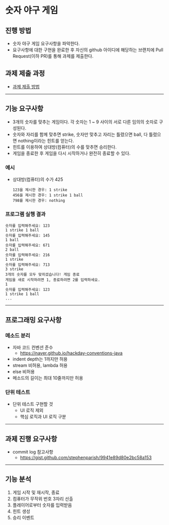 # 숫자 야구 게임
## 진행 방법
* 숫자 야구 게임 요구사항을 파악한다.
* 요구사항에 대한 구현을 완료한 후 자신의 github 아이디에 해당하는 브랜치에 Pull Request(이하 PR)를 통해 과제를 제출한다.

## 과제 제출 과정
* [과제 제출 방법](https://github.com/next-step/nextstep-docs/tree/master/precourse)

---

## 기능 요구사항

- 3개의 숫자를 맞추는 게임이다. 각 숫자는 1 ~ 9 사이의 서로 다른 임의의 숫자로 구성된다.
- 숫자와 자리를 함께 맞추면 strike, 숫자만 맞추고 자리는 틀렸으면 ball, 다 틀렸으면 nothing이라는 힌트를 얻는다.
- 힌트를 이용하여 상대방(컴퓨터)의 수를 맞추면 승리한다.
- 게임을 종료한 후 게임을 다시 시작하거나 완전히 종료할 수 있다.

### 예시

- 상대방(컴퓨터)의 수가 425
  ```plain text
  123을 제시한 경우: 1 strike
  456을 제시한 경우: 1 strike 1 ball
  798를 제시한 경우: nothing
  ```

### 프로그램 실행 결과

```plain text
숫자를 입력해주세요: 123
1 strike 1 ball
숫자를 입력해주세요: 145
1 ball
숫자를 입력해주세요: 671
2 ball
숫자를 입력해주세요: 216
1 strike
숫자를 입력해주세요: 713
3 strike
3개의 숫자를 모두 맞히셨습니다! 게임 종료
게임을 새로 시작하려면 1, 종료하려면 2를 입력하세요.
1
숫자를 입력해주세요: 123
1 strike 1 ball
...
```

---

## 프로그래밍 요구사항

### 메소드 분리

- 자바 코드 컨벤션 준수
  - https://naver.github.io/hackday-conventions-java
- indent depth는 1까지만 허용
- stream 비허용, lambda 허용
- else 비허용
- 메소드의 길이는 최대 10줄까지만 허용

### 단위 테스트

- 단위 테스트 구현할 것
  - UI 로직 제외
  - 핵심 로직과 UI 로직 구분

---

## 과제 진행 요구사항

- commit log 참고사항
  - https://gist.github.com/stephenparish/9941e89d80e2bc58a153

--- 

## 기능 분석

1. 게임 시작 및 재시작, 종료
2. 컴퓨터가 무작위 번호 3자리 선출
3. 플레이어로부터 숫자를 입력받음
4. 힌트 생성
5. 승리 이벤트